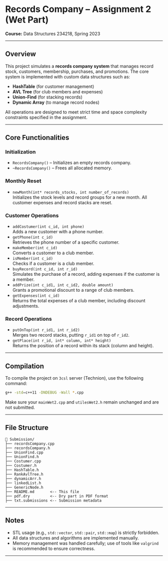 
# Records Company – Assignment 2 (Wet Part)  
**Course:** Data Structures 234218, Spring 2023  

---

## Overview  
This project simulates a **records company system** that manages record stock, customers, membership, purchases, and promotions. The core system is implemented with custom data structures such as:

- **HashTable** (for customer management)
- **AVL Tree** (for club members and expenses)
- **Union-Find** (for stacking records)
- **Dynamic Array** (to manage record nodes)

All operations are designed to meet strict time and space complexity constraints specified in the assignment.

---

## Core Functionalities

### Initialization
- `RecordsCompany()` – Initializes an empty records company.
- `~RecordsCompany()` – Frees all allocated memory.

### Monthly Reset
- `newMonth(int* records_stocks, int number_of_records)`  
  Initializes the stock levels and record groups for a new month. All customer expenses and record stacks are reset.

### Customer Operations
- `addCostumer(int c_id, int phone)`  
  Adds a new customer with a phone number.
- `getPhone(int c_id)`  
  Retrieves the phone number of a specific customer.
- `makeMember(int c_id)`  
  Converts a customer to a club member.
- `isMember(int c_id)`  
  Checks if a customer is a club member.
- `buyRecord(int c_id, int r_id)`  
  Simulates the purchase of a record, adding expenses if the customer is a member.
- `addPrize(int c_id1, int c_id2, double amount)`  
  Grants a promotional discount to a range of club members.
- `getExpenses(int c_id)`  
  Returns the total expenses of a club member, including discount adjustments.

### Record Operations
- `putOnTop(int r_id1, int r_id2)`  
  Merges two record stacks, putting `r_id1` on top of `r_id2`.
- `getPlace(int r_id, int* column, int* height)`  
  Returns the position of a record within its stack (column and height).

---

## Compilation

To compile the project on `3csl` server (Technion), use the following command:

```bash
g++ -std=c++11 -DNDEBUG -Wall *.cpp
```

Make sure your `mainWet2.cpp` and `utilesWet2.h` remain unchanged and are not submitted.

---

## File Structure

```
📁 Submission/
├── recordsCompany.cpp
├── recordsCompany.h
├── UnionFind.cpp
├── UnionFind.h
├── Costumer.cpp
├── Costumer.h
├── HashTable.h
├── RankAvlTree.h
├── dynamicArr.h
├── linkedList.h
├── GenericNode.h
├── README.md       <-- This file
├── pdf.dry         <-- Dry part in PDF format
├── txt.submissions <-- Submission metadata
```

---

## Notes

- STL usage (e.g., `std::vector`, `std::pair`, `std::map`) is strictly forbidden.
- All data structures and algorithms are implemented manually.
- Memory management was handled carefully; use of tools like `valgrind` is recommended to ensure correctness.

---

